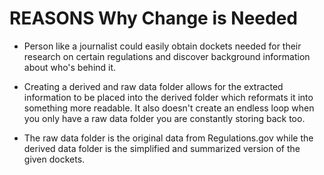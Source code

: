 # REASONS Why Change is Needed

- Person like a journalist could easily obtain dockets needed for their research on certain regulations and discover background information about who's behind it. 

- Creating a derived and raw data folder allows for the extracted information to be placed into the derived folder which reformats it into something more readable. It also doesn't create an endless loop when you only have a raw data folder you are constantly storing back too. 

- The raw data folder is the original data from Regulations.gov while the derived data folder is the simplified and summarized version of the given dockets. 